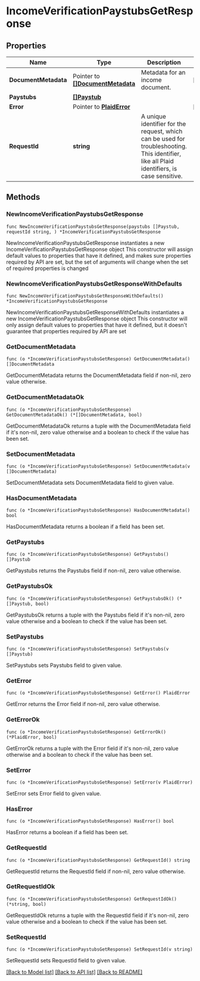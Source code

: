 # IncomeVerificationPaystubsGetResponse

## Properties

Name | Type | Description | Notes
------------ | ------------- | ------------- | -------------
**DocumentMetadata** | Pointer to [**[]DocumentMetadata**](DocumentMetadata.md) | Metadata for an income document. | [optional] 
**Paystubs** | [**[]Paystub**](Paystub.md) |  | 
**Error** | Pointer to [**PlaidError**](PlaidError.md) |  | [optional] 
**RequestId** | **string** | A unique identifier for the request, which can be used for troubleshooting. This identifier, like all Plaid identifiers, is case sensitive. | 

## Methods

### NewIncomeVerificationPaystubsGetResponse

`func NewIncomeVerificationPaystubsGetResponse(paystubs []Paystub, requestId string, ) *IncomeVerificationPaystubsGetResponse`

NewIncomeVerificationPaystubsGetResponse instantiates a new IncomeVerificationPaystubsGetResponse object
This constructor will assign default values to properties that have it defined,
and makes sure properties required by API are set, but the set of arguments
will change when the set of required properties is changed

### NewIncomeVerificationPaystubsGetResponseWithDefaults

`func NewIncomeVerificationPaystubsGetResponseWithDefaults() *IncomeVerificationPaystubsGetResponse`

NewIncomeVerificationPaystubsGetResponseWithDefaults instantiates a new IncomeVerificationPaystubsGetResponse object
This constructor will only assign default values to properties that have it defined,
but it doesn't guarantee that properties required by API are set

### GetDocumentMetadata

`func (o *IncomeVerificationPaystubsGetResponse) GetDocumentMetadata() []DocumentMetadata`

GetDocumentMetadata returns the DocumentMetadata field if non-nil, zero value otherwise.

### GetDocumentMetadataOk

`func (o *IncomeVerificationPaystubsGetResponse) GetDocumentMetadataOk() (*[]DocumentMetadata, bool)`

GetDocumentMetadataOk returns a tuple with the DocumentMetadata field if it's non-nil, zero value otherwise
and a boolean to check if the value has been set.

### SetDocumentMetadata

`func (o *IncomeVerificationPaystubsGetResponse) SetDocumentMetadata(v []DocumentMetadata)`

SetDocumentMetadata sets DocumentMetadata field to given value.

### HasDocumentMetadata

`func (o *IncomeVerificationPaystubsGetResponse) HasDocumentMetadata() bool`

HasDocumentMetadata returns a boolean if a field has been set.

### GetPaystubs

`func (o *IncomeVerificationPaystubsGetResponse) GetPaystubs() []Paystub`

GetPaystubs returns the Paystubs field if non-nil, zero value otherwise.

### GetPaystubsOk

`func (o *IncomeVerificationPaystubsGetResponse) GetPaystubsOk() (*[]Paystub, bool)`

GetPaystubsOk returns a tuple with the Paystubs field if it's non-nil, zero value otherwise
and a boolean to check if the value has been set.

### SetPaystubs

`func (o *IncomeVerificationPaystubsGetResponse) SetPaystubs(v []Paystub)`

SetPaystubs sets Paystubs field to given value.


### GetError

`func (o *IncomeVerificationPaystubsGetResponse) GetError() PlaidError`

GetError returns the Error field if non-nil, zero value otherwise.

### GetErrorOk

`func (o *IncomeVerificationPaystubsGetResponse) GetErrorOk() (*PlaidError, bool)`

GetErrorOk returns a tuple with the Error field if it's non-nil, zero value otherwise
and a boolean to check if the value has been set.

### SetError

`func (o *IncomeVerificationPaystubsGetResponse) SetError(v PlaidError)`

SetError sets Error field to given value.

### HasError

`func (o *IncomeVerificationPaystubsGetResponse) HasError() bool`

HasError returns a boolean if a field has been set.

### GetRequestId

`func (o *IncomeVerificationPaystubsGetResponse) GetRequestId() string`

GetRequestId returns the RequestId field if non-nil, zero value otherwise.

### GetRequestIdOk

`func (o *IncomeVerificationPaystubsGetResponse) GetRequestIdOk() (*string, bool)`

GetRequestIdOk returns a tuple with the RequestId field if it's non-nil, zero value otherwise
and a boolean to check if the value has been set.

### SetRequestId

`func (o *IncomeVerificationPaystubsGetResponse) SetRequestId(v string)`

SetRequestId sets RequestId field to given value.



[[Back to Model list]](../README.md#documentation-for-models) [[Back to API list]](../README.md#documentation-for-api-endpoints) [[Back to README]](../README.md)



